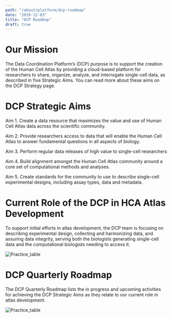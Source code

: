 ```yaml
---
path: "/about/platform/dcp-roadmap"
date: "2019-12-03"
title: "DCP Roadmap"
draft: true
---
```


# Our Mission

The Data Coordination Platform’s (DCP) purpose is to support the creation of the Human Cell Atlas by providing a cloud-based platform for researchers to share, organize, analyze, and interrogate single-cell data, as described in five Strategic Aims. You can read more about these aims on the DCP Strategy page. 


# DCP Strategic Aims

Aim 1. Create a data resource that maximizes the value and use of Human Cell Atlas data across the scientific community.

Aim 2. Provide researchers access to data that will enable the Human Cell Atlas to answer fundamental questions in all aspects of biology. 

Aim 3. Perform regular data releases of high value to single-cell researchers 

Aim 4. Build alignment amongst the Human Cell Atlas community around a core set of computational methods and analyses.

Aim 5. Create standards for the community to use to describe single-cell experimental designs, including assay types, data and metadata.


# Current Role of the DCP in HCA Atlas Development

To support initial efforts in atlas development, the DCP team is focusing on describing experimental design, collecting and harmonizing data, and assuring data integrity, serving both the biologists generating single-cell data and the computational biologists needing to access it. 

![Practice_table](../_images/Practice_table.png)

# DCP Quarterly Roadmap

The DCP Quarterly Roadmap lists the in progress and upcoming activities for achieving the DCP Strategic Aims as they relate to our current role in atlas development.

![Practice_table](../_images/Practice_table.png)

